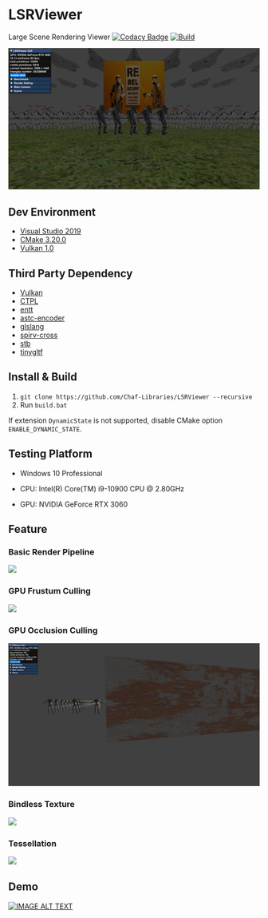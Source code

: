 # LSRViewer
Large Scene Rendering Viewer [![Codacy Badge](https://app.codacy.com/project/badge/Grade/fb5533aba9604beab54009876bef8b99)](https://www.codacy.com?utm_source=github.com&amp;utm_medium=referral&amp;utm_content=Chaf-Libraries/LSRViewer&amp;utm_campaign=Badge_Grade) [![Build](https://github.com/Chaf-Libraries/LSRViewer/actions/workflows/build.yml/badge.svg)](https://github.com/Chaf-Libraries/LSRViewer/actions/workflows/build.yml)

![](images/cover.png)

## Dev Environment

* [Visual Studio 2019](https://visualstudio.microsoft.com/)
* [CMake 3.20.0](https://cmake.org/)
* [Vulkan 1.0](https://www.vulkan.org/)

## Third Party Dependency

* [Vulkan](https://github.com/SaschaWillems/Vulkan)
* [CTPL](https://github.com/vit-vit/CTPL)
* [entt](https://github.com/skypjack/entt)
* [astc-encoder](https://github.com/ARM-software/astc-encoder)
* [glslang](https://github.com/KhronosGroup/glslang)
* [spirv-cross](https://github.com/KhronosGroup/SPIRV-Cross)
* [stb](https://github.com/nothings/stb)
* [tinygltf](https://github.com/syoyo/tinygltf/)

## Install & Build

1. `git clone https://github.com/Chaf-Libraries/LSRViewer --recursive`
2. Run `build.bat` 

If extension `DynamicState` is not supported, disable CMake option `ENABLE_DYNAMIC_STATE`.

## Testing Platform

* Windows 10 Professional
* CPU: Intel(R) Core(TM) i9-10900 CPU @ 2.80GHz

* GPU: NVIDIA GeForce RTX 3060

## Feature

### Basic Render Pipeline

![](./images/render_pipeline.png)

### GPU Frustum Culling

![](./images/frustum_culling.png)

### GPU Occlusion Culling

![](images/occlusion_culling.png)

### Bindless Texture

![](images/bindless_texture.png)

### Tessellation

![](images/tessellation.png)

## Demo

[![IMAGE ALT TEXT](http://img.youtube.com/vi/YqyJ-job9d4/0.jpg)](http://www.youtube.com/watch?v=YqyJ-job9d4 "LSRViewer")

